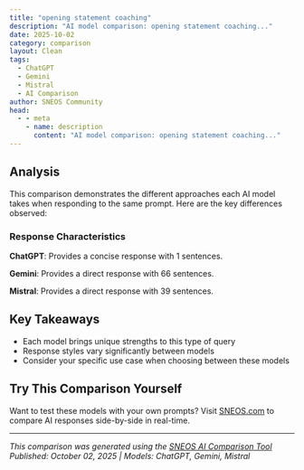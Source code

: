 ```yaml
---
title: "opening statement coaching"
description: "AI model comparison: opening statement coaching..."
date: 2025-10-02
category: comparison
layout: Clean
tags:
  - ChatGPT
  - Gemini
  - Mistral
  - AI Comparison
author: SNEOS Community
head:
  - - meta
    - name: description
      content: "AI model comparison: opening statement coaching..."
---
```


<ChatComparison
  title="opening statement coaching"
  prompt="opening statement coaching"
  :responses='{
    "ChatGPT": "An opening statement is crucial in any coaching context, be it for sports, performance, business, or personal development. It sets the tone for the session, establishes rapport, and outlines goals. Here are some general guidelines to help you craft an effective opening statement for a coaching session:\n\n### Components of an Effective Opening Statement:\n\n1. **Greeting and Introduction:**\n   - Start with a warm greeting to welcome the participants. \n   - Introduce yourself briefly, mentioning your experience or qualifications relevant to the coaching context.\n\n   **Example:** \"Hello everyone! I&#39;m [Your Name], and I&#39;m excited to be here with you today. As a [your role/experience], I believe we can achieve great things together.\"\n\n2. **Establish Goals:**\n   - Clearly outline the goals for the session. What do you hope to accomplish together? \n\n   **Example:** \"Today, our goal is to [state the specific objectives of the session, such as improving a skill, developing a strategy, or enhancing teamwork].\"\n\n3. **Create a Positive Tone:**\n   - Encourage an open and positive atmosphere. Let participants know that their contributions are valued, and mistakes are part of the learning process.\n\n   **Example:** \"I want this to be a space where you feel comfortable sharing your thoughts and trying new things. Remember, every mistake is an opportunity to learn!\"\n\n4. **Outline the Agenda:**\n   - Briefly outline the structure of the session, so everyone knows what to expect.\n\n   **Example:** \"We will start with [activity or discussion], followed by [next activity]. We’ll wrap up with [closing thoughts or review].\"\n\n5. **Invite Participation:**\n   - Encourage engagement and participation from the outset. \n\n   **Example:** \"Feel free to ask questions or share your ideas at any time. Your input is crucial to our success today.\"\n\n6. **Establish Ground Rules (if applicable):**\n   - If necessary, set some basic ground rules for behavior and communication during the session.\n\n   **Example:** \"Let’s agree to listen to one another and respect everyone’s opinions. It’s important that we create a collaborative environment.\"\n\n### Sample Opening Statement:\n\n\"Hello everyone! I’m [Your Name], and I’m thrilled to be here with all of you. As a coach with years of experience in [mention relevant context, e.g., team leadership, personal development], I truly believe that together we can achieve remarkable things. \n\nToday, our primary goal is to enhance our [specific skill or focus area, e.g., communication within the team]. We will start with a fun team-building exercise to break the ice, followed by some discussions and practical activities designed to develop our skills further.\n\nI encourage all of you to engage actively in today’s session. Feel free to share your thoughts or questions as we go along. Remember, there are no wrong answers; we’re here to learn from one another.\n\nLet’s also agree to create a space where everyone feels respected and valued. Now, let’s dive in and make the most of our time together!\"\n\n### Conclusion:\n\nA well-crafted opening statement sets a positive and productive tone for any coaching session. Adjust the content to fit your specific audience, context, and objectives, and you&#39;ll create an environment that fosters learning and growth.",
    "Gemini": "Okay, let\u0027s craft a compelling opening statement. To give you the best coaching, I need some information. Please tell me about:\n\n**1. The Context:**\n\n*   **What kind of case/situation is this?** (e.g., Criminal trial, civil lawsuit, negotiation, public speaking engagement, debate, sales pitch, etc.)\n*   **Specifically, what kind of trial (if applicable):** Is it a jury trial or a bench trial (judge only)?\n*   **What is the core issue or dispute?** (e.g., breach of contract, personal injury, self-defense, product liability, etc.)\n*   **Who are the key parties involved?** (e.g., Plaintiff, Defendant, Prosecutor, etc.)\n*   **What is your role?** (e.g., Attorney for the plaintiff, attorney for the defendant, advocate, speaker, etc.)\n*   **Who is your audience?** (e.g., Jury, judge, opposing party, potential clients, general public, etc.)\n*   **What are the specific goals of your opening statement?** (e.g., Persuade the jury, introduce the facts, set the tone, establish credibility, etc.)\n*   **Are there any specific legal constraints or rules you need to follow?**\n\n**2. Key Facts and Arguments:**\n\n*   **What are the 2-3 most important facts that support your case?** (Focus on facts that are easy to understand and remember.)\n*   **What is the central theme or narrative you want to convey?** (A memorable, concise statement that captures the essence of your case.)\n*   **What is the biggest weakness in your case, and how can you address it preemptively?** (Being upfront about potential issues can build trust.)\n*   **What is the strongest point of the opposing side\u0027s case, and how do you plan to counter it?**\n*   **What outcome are you hoping to achieve?** (e.g., A specific verdict, a favorable settlement, etc.)\n\n**3. Any Existing Draft (Optional):**\n\n*   **Do you have an existing draft of your opening statement that I can review?**  Sharing this will give me a head start and allow me to provide more targeted feedback.\n\nOnce you provide me with this information, I can help you with the following aspects of your opening statement:\n\n**Key Elements of a Strong Opening Statement:**\n\n*   **A Compelling Hook:** Grab the audience\u0027s attention from the very beginning.\n*   **Clear Introduction:**  Introduce yourself, your client (if applicable), and the nature of the case.\n*   **A Concise Theme:**  Present a memorable, easy-to-understand theme that resonates with the audience.\n*   **A Roadmap of the Evidence:** Briefly outline the key evidence you will present to support your case.\n*   **Credibility Building:** Establish yourself as trustworthy and knowledgeable.\n*   **Emotional Connection:**  Connect with the audience on an emotional level (when appropriate and ethical).\n*   **Anticipating the Defense (or Opposing Arguments):** Address potential weaknesses in your case and counter the opposing side\u0027s arguments.\n*   **A Clear Call to Action (or Desired Outcome):**  Tell the audience what you want them to do (e.g., return a verdict in your favor, accept your proposal).\n*   **Confident Delivery:**  Speak clearly, confidently, and with conviction.\n\n**Here are some general tips in the meantime:**\n\n*   **Keep it Simple:**  Avoid legal jargon and complex arguments.\n*   **Tell a Story:**  Present the facts in a narrative that is easy to follow and engaging.\n*   **Focus on the Key Issues:**  Don\u0027t try to cover everything in your opening statement.\n*   **Be Authentic:**  Let your personality shine through.\n*   **Practice, Practice, Practice:**  Rehearse your opening statement until you are comfortable and confident.\n\n**Example Prompts to get you started:**\n\n*   \u0022Imagine you\u0027re explaining your case to a friend at a coffee shop. How would you describe it?\u0022\n*   \u0022What\u0027s the one thing you absolutely want the jury/judge/audience to remember after your opening statement?\u0022\n*   \u0022What makes your client\u0027s side of the story the right one?\u0022\n\nI\u0027m ready to help you craft a winning opening statement! Just give me the details.\n",
    "Mistral": "Creating a compelling opening statement is crucial in any presentation, whether it\u0027s for a legal case, a business pitch, or a public speech. Here are some tips to help you craft and deliver an effective opening statement:\n\n### 1. **Understand Your Audience**\n   - **Know Their Interests:** Tailor your opening to what your audience cares about.\n   - **Anticipate Their Questions:** Address potential concerns or questions upfront.\n\n### 2. **Start Strong**\n   - **Hook Them In:** Use a powerful opening line, such as a surprising fact, a question, a quote, or a brief story.\n   - **Set the Tone:** Establish the mood and energy you want to convey throughout your presentation.\n\n### 3. **Be Clear and Concise**\n   - **State Your Purpose:** Clearly articulate the main point or thesis of your presentation.\n   - **Avoid Jargon:** Use simple, understandable language to ensure everyone can follow along.\n\n### 4. **Build Credibility**\n   - **Introduce Yourself:** Briefly mention your qualifications or experience relevant to the topic.\n   - **Cite Sources:** Use credible sources to back up your claims, if applicable.\n\n### 5. **Engage Emotionally**\n   - **Connect Personally:** Share a personal anecdote or a relatable experience.\n   - **Use Emotional Language:** Words that evoke feelings can make your message more memorable.\n\n### 6. **Structure Your Statement**\n   - **Outline Key Points:** Provide a brief overview of what you will cover.\n   - **Logical Flow:** Ensure your points flow logically from one to the next.\n\n### 7. **Practice and Refine**\n   - **Rehearse:** Practice your opening statement multiple times to ensure smooth delivery.\n   - **Get Feedback:** Ask for feedback from colleagues or friends to improve your delivery.\n\n### 8. **Use Visual Aids Wisely**\n   - **Support Your Points:** Use slides, charts, or images to reinforce your message.\n   - **Keep It Simple:** Avoid overloading your visuals with too much information.\n\n### 9. **Maintain Eye Contact**\n   - **Engage the Audience:** Look at different parts of the room to connect with everyone.\n   - **Show Confidence:** Maintaining eye contact conveys confidence and sincerity.\n\n### 10. **Be Authentic**\n   - **Stay True to Yourself:** Let your personality shine through.\n   - **Avoid Scripts:** While preparation is key, avoid sounding overly rehearsed.\n\n### Example Opening Statement\n\n**Scenario: Business Pitch**\n\n\u0022Good morning, everyone. Thank you for taking the time to be here today. I want to start by asking you a question: Have you ever wondered why so many startups fail within the first year? The answer might surprise you. Today, I\u0027m going to share with you a revolutionary approach to business planning that has helped over 100 companies achieve sustainable growth. My name is [Your Name], and I have over a decade of experience in the startup ecosystem. Let\u0027s dive into the three key strategies that can transform your business from a struggling startup to a thriving enterprise.\u0022\n\nBy following these tips, you can create an opening statement that captures attention, builds credibility, and sets the stage for a successful presentation."
  }'
  published-date="03:02"
/>

## Analysis

This comparison demonstrates the different approaches each AI model takes when responding to the same prompt. Here are the key differences observed:

### Response Characteristics

**ChatGPT**: Provides a concise response with 1 sentences. 

**Gemini**: Provides a direct response with 66 sentences. 

**Mistral**: Provides a direct response with 39 sentences. 

## Key Takeaways

- Each model brings unique strengths to this type of query
- Response styles vary significantly between models
- Consider your specific use case when choosing between these models

## Try This Comparison Yourself

Want to test these models with your own prompts? Visit [SNEOS.com](https://sneos.com) to compare AI responses side-by-side in real-time.

---

*This comparison was generated using the [SNEOS AI Comparison Tool](https://sneos.com)*
*Published: October 02, 2025 | Models: ChatGPT, Gemini, Mistral*

